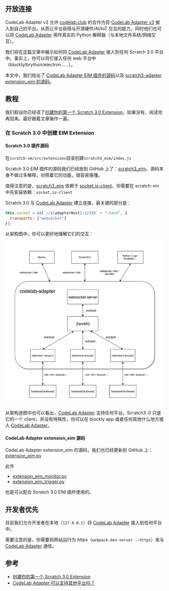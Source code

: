 ## 开放连接

CodeLab Adapter v3 允许 [codelab.club](https://www.codelab.club/) 的合作方将 [CodeLab Adapter v3](https://codelab-adapter-docs.codelab.club/) 接入到自己的平台。从而让平台获得与开源硬件/AI/IoT 交互的能力，同时他们也可以将 [CodeLab Adapter](https://codelab-adapter-docs.codelab.club/) 用作真实的 Python 解释器（与本地文件系统/网络交互）。

我们将在这篇文章中展示如何将 [CodeLab Adapter](https://codelab.codelab.club/) 接入到任何 Scratch 3.0 平台中。事实上，你可以将它接入任何  web 平台中（blockly/brython/electron……）。

本文中，我们给出了 [CodeLab Adapter EIM 插件的源码](https://github.com/CodeLabClub/codelab_adapter_extensions/blob/master/extensions_v3/extension_eim.py)以及 [scratch3-adapter extension_eim 的源码](https://github.com/CodeLabClub/scratch3_eim)。

## 教程

我们假设你已经读了[创建你的第一个 Scratch 3.0 Extension](https://blog.just4fun.site/create-first-Scratch3-Extension.html)，如果没有，阅读完再回来。最好跟着文章操作一遍。

### 在 Scratch 3.0 中创建 EIM Extension

#### Scratch 3.0 插件源码

在`scratch-vm/src/extensions`目录创建`scratch3_eim/index.js`

Scratch 3.0 EIM 插件的源码我们已经放到 GitHub 上了：[scratch3_eim](https://github.com/CodeLabClub/scratch3_eim)，源码本身不做过多解释，对照着它的功能，很容易搞懂。

值得注意的是，[scratch3_eim](https://github.com/CodeLabClub/scratch3_eim) 依赖于 [socket.io-client](https://github.com/socketio/socket.io-client)，你需要在 scratch-vm 中先安装依赖：`socket.io-client`

Scratch 3.0 与 [CodeLab Adapter](https://codelab-adapter-docs.codelab.club) 建立连接，最关键的部分是：

```js
this.socket = io(`//${adapterHost}:12358` + "/test", {
  transports: ["websocket"]
});
```

从架构图中，你可以更好地理解它们的交互：

![](/img/codelab-adapter_35cfa251.png)

从架构途图中也可以看出，[CodeLab Adapter](https://codelab-adapter-docs.codelab.club) 支持任何平台。Scratch3 .0 只是它的一个 client，并没有特殊性，你可以在 blockly app 或者任何其他什么地方接入 [CodeLab Adapter](https://codelab-adapter-docs.codelab.club)。

#### CodeLab Adapter extension_eim 源码

CodeLab Adapter extension_eim 的源码，我们也已经更新到 GitHub 上：[extension_eim.py](https://github.com/CodeLabClub/codelab_adapter_extensions/blob/master/extensions_v3/extension_eim.py)

此外

- [extension_eim_monitor.py](https://github.com/CodeLabClub/codelab_adapter_extensions/blob/master/extensions_v3/extension_eim_monitor.py)
- [extension_eim_trigger.py](https://github.com/CodeLabClub/codelab_adapter_extensions/blob/master/extensions_v3/extension_eim_trigger.py)

也是可以配合 Scratch 3.0 EIM 插件使用的。

## 开发者优先

目前我们允许开发者在本地（`127.0.0.1`）将 [CodeLab Adapter](https://codelab-adapter-docs.codelab.club) 接入到任何平台中。

需要注意的是，你需要将网站运行为 https（`webpack-dev-server --https`）来与 [CodeLab Adapter](https://codelab-adapter-docs.codelab.club) 通信。

<!--
[CodeLab Adapter](https://codelab-adapter-docs.codelab.club) 目前接受以下 http origin 与它通信：

- 127.0.0.1
- localhost
- 0.0.0.0
- scratch.mit.edu
- scratch3v3.codelab.club


第三方平台接入的条款我们正在制定中。目前大家可以现在本地测试。
-->


## 参考

- [创建你的第一个 Scratch 3.0 Extension](https://blog.just4fun.site/create-first-Scratch3-Extension.html)
- [CodeLab Adapter 可以支持其他平台吗？](https://adapter.codelab.club/user_guide/FAQ/#codelab-adapter)
